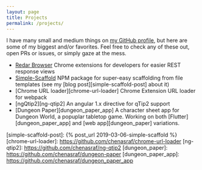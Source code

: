 ```yaml
---
layout: page
title: Projects
permalink: /projects/
---
```


I have many small and medium things on [my GitHub profile][gh], but here are some of my
biggest and/or favorites. Feel free to check any of these out, open PRs or issues, or simply
gaze at the mess.

- [Redar Browser][redar]
  Chrome extensions for developers for easier REST response views
- [Simple-Scaffold](simple-scaffold-gh)
  NPM package for super-easy scaffolding from file templates (see my [blog post][simple-scaffold-post] about it)
- [Chrome URL loader][chrome-url-loader]
  Chrome Extension URL loader for webpack
- [ngQtip2][ng-qtip2]
  An angular 1.x directive for qTip2 support
- [Dungeon Paper][dungeon_paper_app]
  A character sheet app for Dungeon World, a popuplar tabletop game. Working on both [Flutter][dungeon_paper_app] and [web app][dungeon_paper] variations.

[gh]: https://github.com/chenasraf
[redar]: https://github.com/chenasraf/redar-browser
[simple-scaffold-gh]: https://github.com/chenasraf/simple-scaffold
[simple-scaffold-post]: {% post_url 2019-03-06-simple-scaffold %}
[chrome-url-loader]: https://github.com/chenasraf/chrome-url-loader
[ng-qtip2]: https://github.com/chenasraf/ng-qtip2
[dungeon_paper]: https://github.com/chenasraf/dungeon-paper
[dungeon_paper_app]: https://github.com/chenasraf/dungeon_paper_app
